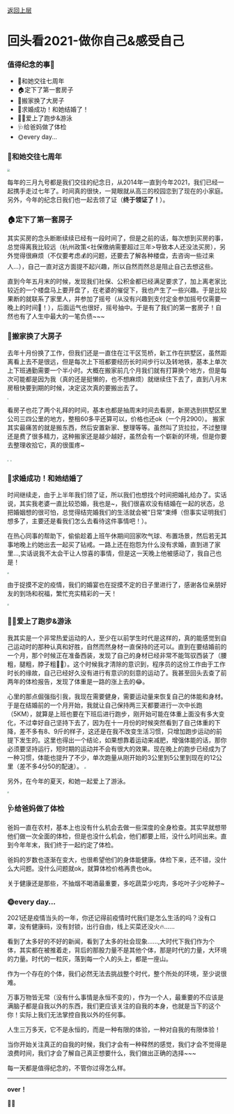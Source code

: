 [返回上层](index)
# 回头看2021-做你自己&感受自己
### 值得纪念的事📸
* 👫和她交往七周年
* 🏠定下了第一套房子
* 🚚搬家换了大房子
* 🎊求婚成功！和她结婚了！
* 🏃🏻爱上了跑步&游泳
* 🩺给爸妈做了体检
* 🌞every day...

### 👫和她交往七周年
<img src="https://dxsn-1300740068.cos.ap-nanjing.myqcloud.com/clipboard_20211226_093117.png" style="zoom:40%;" />

每年的三月九号都是我们交往的纪念日，从2014年一直到今年2021，我们已经一起携手走过七年了。时间真的很快，一晃眼就从高三的校园恋到了现在的小家庭。另外，今年的纪念日我们也一起去领了证（**终于领证了！**）。
### 🏠定下了第一套房子
其实买房的念头断断续续已经有一段时间了，但是之前的话，每次想到买房的事，总觉得离我比较远（杭州政策<社保缴纳需要超过三年>导致本人还没法买房），另外觉得很麻烦（不仅要考虑💰的问题，还要去了解各种楼盘，去咨询一些过来人...），自己一直对这方面提不起兴趣，所以自然而然总是阻止自己去想这些。

直到今年五月末的时候，发现我们社保、公积金都已经满足要求了，加上离老家比较近的一个楼盘马上要开盘了，在老婆的催促下，我也产生了一些兴趣。于是比较果断的就联系了家里人，并参加了摇号（从没有兴趣到支付定金参加摇号仅需要一晚上的时间😬！），后面运气也很好，摇号抽中。于是有了我们的第一套房子！自然也有了人生中最大的一笔负债~~~
### 🚚搬家换了大房子
去年十月份换了工作，但我们还是一直住在江干区笕桥，新工作在拱墅区，虽然距离看上去不是很远，但是每次上下班都要经历长时间步行以及转地铁，基本上单次上下班通勤需要一个半小时。大概在搬家前几个月我们就有打算换个地方，但是每次可能都是因为我（真的还是挺懒的，也不想麻烦）就继续住下去了，直到八月末房租快要到期的时候，决定这次真的要搬出去了。

<img src="https://dxsn-1300740068.cos.ap-nanjing.myqcloud.com/clipboard_20211229_094850.png" style="zoom:20%;" />

看房子也花了两个礼拜的时间，基本也都是抽周末时间去看房，新房选到拱墅区里公司三四公里的地方，整租60多平还算可以，价格也还ok（一个月2900）。
搬家其实最痛苦的就是搬东西，然后安置新家、整理等等。虽然叫了货拉拉，不过整理还是费了很多精力，这种搬家还是越少越好，虽然会有一个崭新的环境，但是你要去整理收拾它，真的很蛋疼~

<img src="https://dxsn-1300740068.cos.ap-nanjing.myqcloud.com/clipboard_20211229_094927.png" style="zoom:20%;" />
<img src="https://dxsn-1300740068.cos.ap-nanjing.myqcloud.com/clipboard_20211229_094937.png" style="zoom:20%;" />

### 🎊求婚成功！和她结婚了
时间继续走，由于上半年我们领了证，所以我们也想找个时间把婚礼给办了。实话说，其实我老婆一直比较恐婚，我也是~，我们很喜欢没有结婚在一起的状态，总把婚姻想的很可怕，总觉得结完婚我们的生活就会被“日常”束缚（但事实证明我们想多了，主要还是看我们怎么去看待这件事情吧！）。

在热心同事的帮助下，偷偷趁着上班午休期间回家吹气球、布置场景，然后若无其事地晚上约她出去一起买了钻戒。一路上还在抱怨为什么没有求婚，直到进了家里...,实话说我不太会干让人惊喜的事情，但是这一天晚上他被感动了，我自己也是！

<img src="https://dxsn-1300740068.cos.ap-nanjing.myqcloud.com/clipboard_20211226_104407.png" style="zoom:25%;" />

由于捉摸不定的疫情，我们的婚宴也在捉摸不定的日子里进行了，感谢各位亲朋好友的到场和祝福，繁忙充实精彩的一天！

<img src="https://dxsn-1300740068.cos.ap-nanjing.myqcloud.com/clipboard_20211226_104057.png" style="zoom:25%;" />

### 🏃🏻爱上了跑步&游泳
我其实是一个非常热爱运动的人，至少在以前学生时代是这样的，真的能感觉到自己运动时的那种认真和好胜，自然而然身材一直保持的还可以。直到在要结婚前的一个月，那个时候正在准备西装，发现了自己的身材已经非常不能驾驭西装了（腰粗，腿粗，脖子粗😶‍🌫️）。这个时候我才清除的意识到，程序员的这份工作由于工作时长的缘故，自己已经好久没有进行有意识的刻意的运动了。我甚至回头去查了前两年的体检报告，发现了体重是一路的涨上去的😂。


心里的那点倔强指引我，我现在需要健身，需要运动量来恢复自己的体能和身材。于是在结婚前的一个月开始，我就让自己保持两三天都要进行一次中长跑（5KM），就算是上班也要在下班后进行跑步，刚开始可能在体重上面没有多大变化，不过幸好自己坚持下去了，因为在十一月份的时候突然看到了自己体重的下降，差不多有8、9斤的样子，这还是在我不改变生活习惯，只增加跑步运动的前提下发生的。这里也得出一个结论，如果想靠着运动来减肥，增强体能的话，那你必须要坚持运行，短时期的运动并不会有很大的效果。现在晚上的跑步已经成为了一种习惯，体能也提升了不少，单次跑量从刚开始的3公里到5公里到现在的12公里（差不多4分50的配速）。
<img src="https://dxsn-1300740068.cos.ap-nanjing.myqcloud.com/clipboard_20211229_102406.png" style="zoom:25%;" />

另外，在今年的夏天，和她一起爱上了游泳。

<img src="https://dxsn-1300740068.cos.ap-nanjing.myqcloud.com/clipboard_20211229_101803.png" style="zoom:25%;" />

### 🩺给爸妈做了体检
爸妈一直在农村，基本上也没有什么机会去做一些深度的全身检查。其实早就想带他们做一次全面的体检，但是也没什么机会，他们都要上班，没什么时间出来。直到今年年末，我们终于一起约定了体检。

爸妈的岁数也逐渐在变大，也很希望他们的身体能健康。体检下来，还不错，没什么大问题。没什么问题就ok，就算体检价格再贵也ok。

关于健康还是那些，不抽烟不喝酒最重要，多吃蔬菜少吃肉，多吃叶子少吃种子~

### 🌞every day...
2021还是疫情当头的一年，你还记得前疫情时代我们是怎么生活的吗？没有口罩，没有健康码，没有封锁，出行自由，线上买菜还没火🔥......

看到了太多好的不好的新闻，看到了太多的社会现象......,大时代下我们作为个体，其实都在被推着走，背后的那股力量不是其他个体，那是时代的力量，大环境的力量。时代的一粒灰，落到每一个人的头上，都是一座山。

作为一个存在的个体，我们必然无法去挑战整个时代，整个所处的环境，至少说很难。

万事万物皆无常（没有什么事情是永恒不变的），作为一个人，最重要的不应该是满脑子都是自我以外的东西，我们更应该关注的自我的本身，也就是当下的这个你！实际上我们无法掌控自我以外的任何事。

人生三万多天，它不是永恒的，而是一种有限的体验，一种对自我的有限体验！

当你开始关注真正的自我的时候，我们才会有一种释然的感觉，我们才会不觉得是浪费时间，我们才会了解自己真正想要什么，我们做出正确的选择~~~

每一天都是值得纪念的，不管你过得怎么样。

---
**over！**

🤔💭

<script src="https://utteranc.es/client.js"
        repo="dongxishaonian/issue-posted"
        issue-term="pathname"
        label="🙂🙃😡🥶😬🤣😄"
        theme="github-light"
        crossorigin="anonymous"
        async>
</script>


